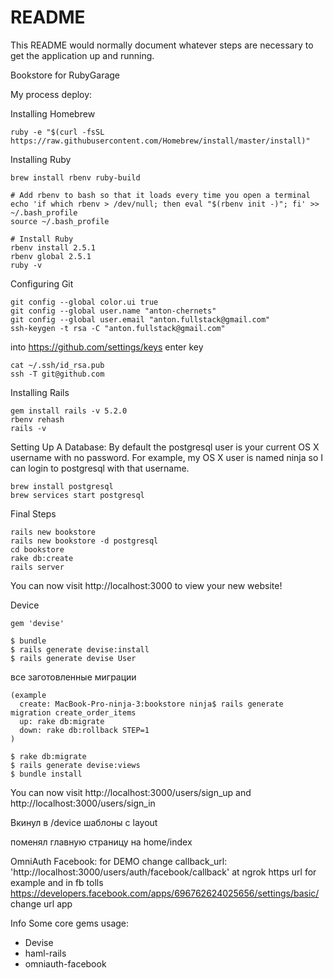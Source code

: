# README

This README would normally document whatever steps are necessary to get the
application up and running.

Bookstore for RubyGarage

My process deploy:

Installing Homebrew
````
ruby -e "$(curl -fsSL https://raw.githubusercontent.com/Homebrew/install/master/install)"
````
Installing Ruby
````
brew install rbenv ruby-build

# Add rbenv to bash so that it loads every time you open a terminal
echo 'if which rbenv > /dev/null; then eval "$(rbenv init -)"; fi' >> ~/.bash_profile
source ~/.bash_profile

# Install Ruby
rbenv install 2.5.1
rbenv global 2.5.1
ruby -v
````
Configuring Git
````
git config --global color.ui true
git config --global user.name "anton-chernets"
git config --global user.email "anton.fullstack@gmail.com"
ssh-keygen -t rsa -C "anton.fullstack@gmail.com"
````
into https://github.com/settings/keys enter key
````
cat ~/.ssh/id_rsa.pub
ssh -T git@github.com
````

Installing Rails

````
gem install rails -v 5.2.0
rbenv rehash
rails -v
````

Setting Up A Database: 
By default the postgresql user is your current OS X username with no password. For example, my OS X user is named ninja so I can login to postgresql with that username.

````
brew install postgresql
brew services start postgresql
````

Final Steps
````
rails new bookstore
rails new bookstore -d postgresql
cd bookstore
rake db:create
rails server
````

You can now visit http://localhost:3000 to view your new website!



Device

````
gem 'devise'
````

````
$ bundle
$ rails generate devise:install
$ rails generate devise User
````
все заготовленные миграции

````
(example
  create: MacBook-Pro-ninja-3:bookstore ninja$ rails generate migration create_order_items
  up: rake db:migrate
  down: rake db:rollback STEP=1
)

$ rake db:migrate
$ rails generate devise:views
$ bundle install
````

You can now visit http://localhost:3000/users/sign_up and http://localhost:3000/users/sign_in

Вкинул в /device шаблоны с layout

поменял главную страницу на home/index

OmniAuth Facebook: for DEMO change callback_url: 'http://localhost:3000/users/auth/facebook/callback' at ngrok https url for example
and in fb tolls https://developers.facebook.com/apps/696762624025656/settings/basic/ change url app

Info
Some core gems usage:

* Devise
* haml-rails
* omniauth-facebook
